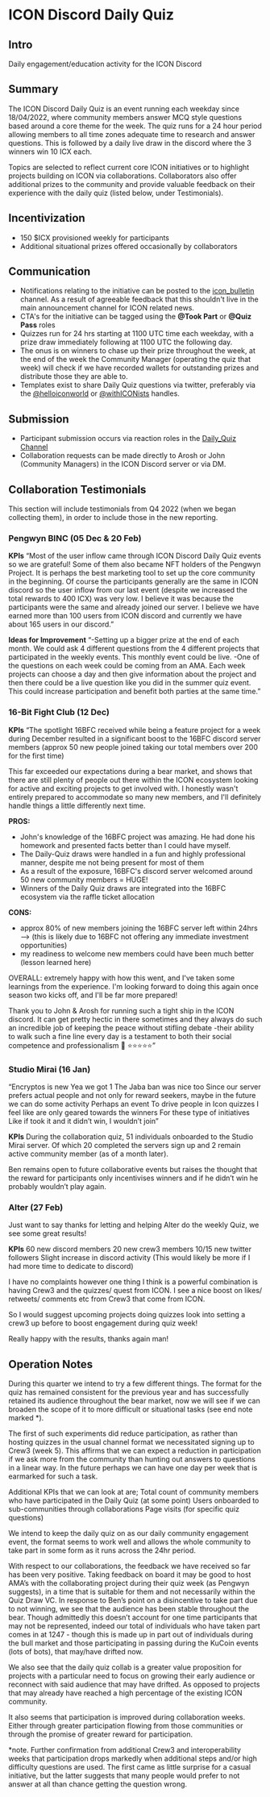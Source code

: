 # ICON Discord Daily Quiz

## Intro
Daily engagement/education activity for the ICON Discord


## Summary

The ICON Discord Daily Quiz is an event running each weekday since 18/04/2022, where community members answer MCQ style questions based around a core theme for the week. The quiz runs for a 24 hour period allowing members to all time zones adequate time to research and answer questions. This is followed by a daily live draw in the discord where the 3 winners win 10 ICX each. 

Topics are selected to reflect current core ICON initiatives or to highlight projects building on ICON via collaborations. Collaborators also offer additional prizes to the community and provide valuable feedback on their experience with the daily quiz (listed below, under Testimonials).

## Incentivization

- 150 $ICX provisioned weekly for participants
- Additional situational prizes offered occasionally by collaborators

## Communication

- Notifications relating to the initiative can be posted to the [icon_bulletin](https://discord.com/channels/880651922682560582/908791090184867850) channel. As a result of agreeable feedback that this shouldn't live in the main announcement channel for ICON related news.
- CTA's for the initiative can be tagged using the **@Took Part** or **@Quiz Pass** roles
- Quizzes run for 24 hrs starting at 1100 UTC time each weekday, with a prize draw immediately following at 1100 UTC the following day.
- The onus is on winners to chase up their prize throughout the week, at the end of the week the Community Manager (operating the quiz that week) will check if we have recorded wallets for outstanding prizes and distribute those they are able to.
- Templates exist to share Daily Quiz questions via twitter, preferably via the [@helloiconworld](https://twitter.com/helloiconworld) or [@withICONists](https://twitter.com/withICONists) handles.

## Submission

- Participant submission occurs via reaction roles in the [Daily_Quiz Channel](https://discord.com/channels/880651922682560582/964308657749782599)
- Collaboration requests can be made directly to Arosh or John (Community Managers) in the ICON Discord server or via DM.

## Collaboration Testimonials

This section will include testimonials from Q4 2022 (when we began collecting them), in order to include those in the new reporting.

### Pengwyn BINC (05 Dec & 20 Feb)

**KPIs**
“Most of the user inflow came through ICON Discord Daily Quiz events so we are grateful! Some of them also became NFT holders of the Pengwyn Project. It is perhaps the best marketing tool to set up the core community in the beginning. Of course the participants generally are the same in ICON discord so the user inflow from our last event (despite we increased the total rewards to 400 ICX) was very low. I believe it was because the participants were the same and already joined our server.
I believe we have earned more than 100 users from ICON discord and currently we have about 165 users in our discord.”

**Ideas for Improvement**
“-Setting up a bigger prize at the end of each month. We could ask 4 different questions from the 4 different projects that participated in the weekly events. This monthly event could be live. 
-One of the questions on each week could be coming from an AMA. Each week projects can choose a day and then give information about the project and then there could be a live question like you did in the summer quiz event. This could increase participation and benefit both parties at the same time.”

### 16-Bit Fight Club (12 Dec)

**KPIs**
“The spotlight 16BFC received while being a feature project for a week during December resulted in a significant boost to the 16BFC discord server members (approx 50 new people joined taking our total members over 200 for the first time)

This far exceeded our expectations during a bear market, and shows that there are still plenty of people out there within the ICON ecosystem looking for active and exciting projects to get involved with. I honestly wasn't entirely prepared to accommodate so many new members, and I'll definitely handle things a little differently next time.

**PROS:**
- John's knowledge of the 16BFC project was amazing. He had done his homework and presented facts better than I could have myself.
- The Daily-Quiz draws were handled in a fun and highly professional manner, despite me not being present for most of them
- As a result of the exposure, 16BFC's discord server welcomed around 50 new community members = HUGE!
- Winners of the Daily Quiz draws are integrated into the 16BFC ecosystem via the raffle ticket allocation

**CONS:**
- approx 80% of new members joining the 16BFC server left within 24hrs
--> (this is likely due to 16BFC not offering any immediate investment opportunities)
- my readiness to welcome new members could have been much better (lesson learned here)

OVERALL: extremely happy with how this went, and I've taken some learnings from the experience. I'm looking forward to doing this again once season two kicks off, and I'll be far more prepared!

Thank you to John & Arosh for running such a tight ship in the ICON discord. It can get pretty hectic in there sometimes and they always do such an incredible job of keeping the peace without stifling debate -their ability to walk such a fine line every day is a testament to both their social competence and professionalism 👏 
⭐⭐⭐⭐⭐”

### Studio Mirai (16 Jan)

“Encryptos is new
Yea we got 1
The Jaba ban was nice too
Since our server prefers actual people and not only for reward seekers, maybe in the future we can do some activity
Perhaps an event
To drive people in
Icon quizzes I feel like are only geared towards the winners
For these type of initiatives
Like if took it and it didn’t win, I wouldn’t join”

**KPIs**
During the collaboration quiz, 51 individuals onboarded to the Studio Mirai server. Of which 20 completed the servers sign up and 2 remain active community member (as of a month later).

Ben remains open to future collaborative events but raises the thought that the reward for participants only incentivises winners and if he didn’t win he probably wouldn’t play again.

### Alter (27 Feb)

Just want to say thanks for letting and helping Alter do the weekly Quiz, we see some great results!

**KPIs**
60 new discord members
20 new crew3 members 
10/15 new twitter followers
Slight increase in discord activity (This would likely be more if I had more time to dedicate to discord)

I have no complaints however one thing I think is a powerful combination is having Crew3 and the quizzes/ quest from ICON. I see a nice boost on likes/ retweets/ comments etc from Crew3 that come from ICON. 

So I would suggest upcoming projects doing quizzes look into setting a crew3 up before to boost engagement during quiz week!

Really happy with the results, thanks again man!

## Operation Notes

During this quarter we intend to try a few different things. The format for the quiz has remained consistent for the previous year and has successfully retained its audience throughout the bear market, now we will see if we can broaden the scope of it to more difficult or situational tasks (see end note marked *).

The first of such experiments did reduce participation, as rather than hosting quizzes in the usual channel format we necessitated signing up to Crew3 (week 5). This affirms that we can expect a reduction in participation if we ask more from the community than hunting out answers to questions in a linear way. In the future perhaps we can have one day per week that is earmarked for such a task.

Additional KPIs that we can look at are; 
Total count of community members who have participated in the Daily Quiz (at some point)
Users onboarded to sub-communities through collaborations
Page visits (for specific quiz questions)

We intend to keep the daily quiz on as our daily community engagement event, the format seems to work well and allows the whole community to take part in some form as it runs across the 24hr period.

With respect to our collaborations, the feedback we have received so far has been very positive. Taking feedback on board it may be good to host AMA’s with the collaborating project during their quiz week (as Pengwyn suggests), in a time that is suitable for them and not necessarily within the Quiz Draw VC.
In response to Ben’s point on a disincentive to take part due to not winning, we see that the audience has been stable throughout the bear. Though admittedly this doesn’t account for one time participants that may not be represented, indeed our total of individuals who have taken part comes in at 1247 - though this is made up in part out of individuals during the bull market and those participating in passing during the KuCoin events (lots of bots), that may/have drifted now.

We also see that the daily quiz collab is a greater value proposition for projects with a particular need to focus on growing their early audience or reconnect with said audience that may have drifted. As opposed to projects that may already have reached a high percentage of the existing ICON community.

It also seems that participation is improved during collaboration weeks. Either through greater participation flowing from those communities or through the promise of greater reward for participation.

*note. Further confirmation from additional Crew3 and interoperability weeks that participation drops markedly when additional steps and/or high difficulty questions are used. The first came as little surprise for a casual initiative, but the latter suggests that many people would prefer to not answer at all than chance getting the question wrong.
